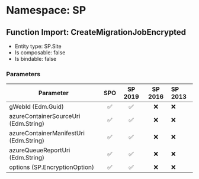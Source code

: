 # Namespace: SP

## Function Import: CreateMigrationJobEncrypted

- Entity type: SP.Site
- Is composable: false
- Is bindable: false

### Parameters

Parameter | SPO | SP 2019 | SP 2016 | SP 2013
----------|:---:|:-------:|:-------:|:-------
gWebId (Edm.Guid) | ✅ | ✅ | ❌ | ❌
azureContainerSourceUri (Edm.String) | ✅ | ✅ | ❌ | ❌
azureContainerManifestUri (Edm.String) | ✅ | ✅ | ❌ | ❌
azureQueueReportUri (Edm.String) | ✅ | ✅ | ❌ | ❌
options (SP.EncryptionOption) | ✅ | ✅ | ❌ | ❌
